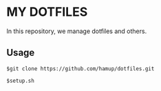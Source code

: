 # MY DOTFILES
In this repository, we manage dotfiles and others.

## Usage
```
$git clone https://github.com/hamup/dotfiles.git

$setup.sh
```
